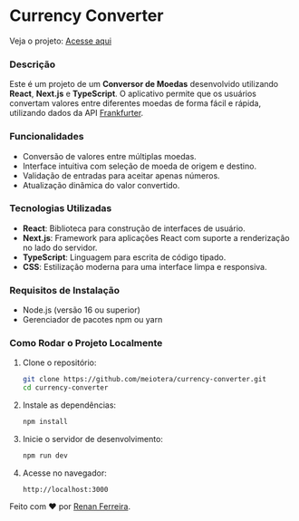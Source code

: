 # Currency Converter

Veja o projeto: [Acesse aqui](https://currency-converter-app-renan.netlify.app/)

### Descrição

Este é um projeto de um **Conversor de Moedas** desenvolvido utilizando **React**, **Next.js** e **TypeScript**. O aplicativo permite que os usuários convertam valores entre diferentes moedas de forma fácil e rápida, utilizando dados da API [Frankfurter](https://www.frankfurter.app/).

### Funcionalidades

- Conversão de valores entre múltiplas moedas.
- Interface intuitiva com seleção de moeda de origem e destino.
- Validação de entradas para aceitar apenas números.
- Atualização dinâmica do valor convertido.

### Tecnologias Utilizadas

- **React**: Biblioteca para construção de interfaces de usuário.
- **Next.js**: Framework para aplicações React com suporte a renderização no lado do servidor.
- **TypeScript**: Linguagem para escrita de código tipado.
- **CSS**: Estilização moderna para uma interface limpa e responsiva.

### Requisitos de Instalação

- Node.js (versão 16 ou superior)
- Gerenciador de pacotes npm ou yarn

### Como Rodar o Projeto Localmente

1. Clone o repositório:

   ```bash
   git clone https://github.com/meiotera/currency-converter.git
   cd currency-converter
   ```

2. Instale as dependências:

   ```bash
   npm install


3. Inicie o servidor de desenvolvimento:

   ```bash
   npm run dev


4. Acesse no navegador:

   ```
   http://localhost:3000
   ```


Feito com ❤ por [Renan Ferreira](https://github.com/meiotera).

